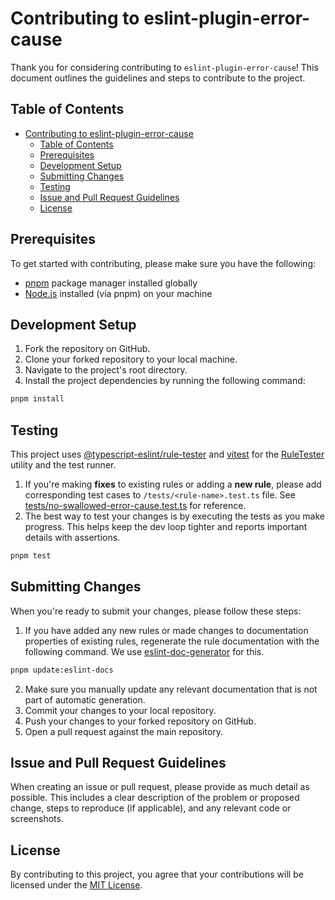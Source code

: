 # Contributing to eslint-plugin-error-cause

Thank you for considering contributing to `eslint-plugin-error-cause`! This document outlines the guidelines and steps to contribute to the project.

## Table of Contents

- [Contributing to eslint-plugin-error-cause](#contributing-to-eslint-plugin-error-cause)
  - [Table of Contents](#table-of-contents)
  - [Prerequisites](#prerequisites)
  - [Development Setup](#development-setup)
  - [Submitting Changes](#submitting-changes)
  - [Testing](#testing)
  - [Issue and Pull Request Guidelines](#issue-and-pull-request-guidelines)
  - [License](#license)

## Prerequisites

To get started with contributing, please make sure you have the following:

- [pnpm](https://pnpm.io) package manager installed globally
- [Node.js](https://nodejs.org) installed (via pnpm) on your machine

## Development Setup

1. Fork the repository on GitHub.
2. Clone your forked repository to your local machine.
3. Navigate to the project's root directory.
4. Install the project dependencies by running the following command:

```bash
pnpm install
```

## Testing

This project uses [@typescript-eslint/rule-tester](https://typescript-eslint.io/packages/rule-tester/) and [vitest](https://vitest.dev/) for the [RuleTester](https://eslint.org/docs/latest/integrate/nodejs-api#ruletester) utility and the test runner.

1. If you're making **fixes** to existing rules or adding a **new rule**, please add corresponding test cases to `/tests/<rule-name>.test.ts` file. See [tests/no-swallowed-error-cause.test.ts](https://github.com/Amnish04/eslint-plugin-error-cause/blob/main/tests/no-swallowed-error-cause.test.ts) for reference.
2. The best way to test your changes is by executing the tests as you make progress. This helps keep the dev loop tighter and reports important details with assertions.
```bash
pnpm test
```

## Submitting Changes

When you're ready to submit your changes, please follow these steps:

1. If you have added any new rules or made changes to documentation properties of existing rules, regenerate the rule documentation with the following command. We use [eslint-doc-generator](https://github.com/bmish/eslint-doc-generator)
for this.

```bash
pnpm update:eslint-docs
```
2. Make sure you manually update any relevant documentation that is not part of automatic generation.
3. Commit your changes to your local repository.
4. Push your changes to your forked repository on GitHub.
5. Open a pull request against the main repository.

## Issue and Pull Request Guidelines

When creating an issue or pull request, please provide as much detail as possible. This includes a clear description of the problem or proposed change, steps to reproduce (if applicable), and any relevant code or screenshots.

## License

By contributing to this project, you agree that your contributions will be licensed under the [MIT License](https://opensource.org/licenses/MIT).
